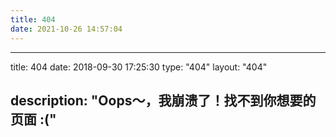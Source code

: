```yaml
---
title: 404
date: 2021-10-26 14:57:04
---
```


---
title: 404
date: 2018-09-30 17:25:30
type: "404"
layout: "404"

description: "Oops～，我崩溃了！找不到你想要的页面 :("
---
